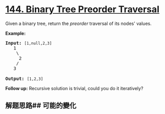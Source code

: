 # [144. Binary Tree Preorder Traversal](https://leetcode-cn.com/problems/binary-tree-preorder-traversal/)
Given a binary tree, return the _preorder_ traversal of its nodes&#39; values.

**Example:**


<pre><strong>Input:</strong> <code>[1,null,2,3]</code>
   1
    \
     2
    /
   3

<strong>Output:</strong> <code>[1,2,3]</code>
</pre>

**Follow up:** Recursive solution is trivial, could you do it iteratively?
## 解题思路## 可能的變化